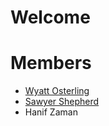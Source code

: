 # Welcome

# Members
* [Wyatt Osterling](https://wizardwatch.net)
* [Sawyer Shepherd](https://sawyershepherd.org)
* Hanif Zaman
